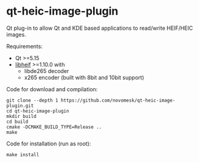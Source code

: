 # qt-heic-image-plugin
Qt plug-in to allow Qt and KDE based applications to read/write HEIF/HEIC images. 

Requirements:
* Qt >=5.15
* [libheif](https://github.com/strukturag/libheif) >=1.10.0 with
  * libde265 decoder
  * x265 encoder (built with 8bit and 10bit support)

Code for download and compilation:
```
git clone --depth 1 https://github.com/novomesk/qt-heic-image-plugin.git
cd qt-heic-image-plugin
mkdir build
cd build
cmake -DCMAKE_BUILD_TYPE=Release ..
make
```
Code for installation (run as root):

`make install`
